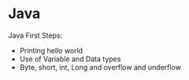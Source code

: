 # Java
Java First Steps: 

- Printing hello world
- Use of Variable and Data types 
- Byte, short, int, Long and overflow and underflow 